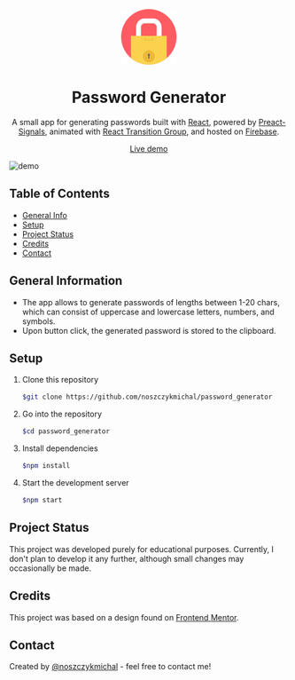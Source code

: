<div align="center">
  <img alt="Logo" src="https://raw.githubusercontent.com/noszczykmichal/password_generator/main/public/web-app-manifest-192x192.png" width="100" />
</div>
<h1 align="center">
Password Generator
</h1>
<p align="center">
  A small app for generating passwords built with <a href="https://react.dev/" target="_blank">React</a>, powered by <a href="https://www.npmjs.com/package/@preact/signals-react" target="_blank">Preact-Signals</a>, animated with <a href="https://reactcommunity.org/react-transition-group/" target="_blank">React Transition Group</a>, and hosted on <a href="https://firebase.google.com/" target="_blank">Firebase</a>.
</p>
<p align="center">
  <a href="https://password-generator-6c2c5.web.app/" target="_blank">Live demo</a>
</p>

![demo](https://raw.githubusercontent.com/noszczykmichal/password_generator/main/src/images/demo.png)

## Table of Contents

- [General Info](#general-information)
- [Setup](#setup)
- [Project Status](#project-status)
- [Credits](#credits)
- [Contact](#contact)

## General Information

- The app allows to generate passwords of lengths between 1-20 chars, which can consist of uppercase and lowercase letters, numbers, and symbols.
- Upon button click, the generated password is stored to the clipboard.

## Setup

1. Clone this repository

   ```sh
   $git clone https://github.com/noszczykmichal/password_generator
   ```

2. Go into the repository

   ```sh
   $cd password_generator
   ```

3. Install dependencies

   ```sh
   $npm install
   ```

4. Start the development server

   ```sh
   $npm start
   ```

## Project Status

This project was developed purely for educational purposes. Currently, I don't plan to develop it any further, although small changes may occasionally be made.

## Credits

This project was based on a design found on <a href="https://www.frontendmentor.io/" target="_blank">Frontend Mentor</a>.

## Contact

Created by [@noszczykmichal](https://michalnoszczyk.com/) - feel free to contact me!

